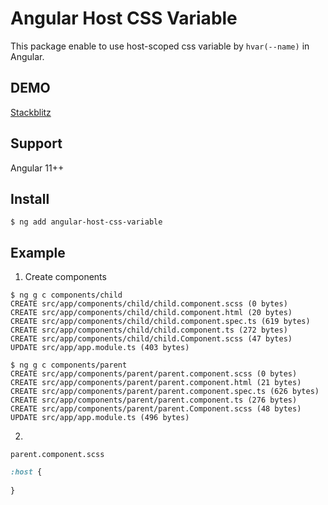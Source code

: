 # Angular Host CSS Variable
This package enable to use host-scoped css variable by `hvar(--name)` in Angular.

## DEMO
[Stackblitz](https://stackblitz.com/edit/angular-host-css-variable-demo?file=src/app/app.component.scss)

## Support
Angular 11++

## Install
```
$ ng add angular-host-css-variable
```

## Example
1. Create components

```shell
$ ng g c components/child
CREATE src/app/components/child/child.component.scss (0 bytes)
CREATE src/app/components/child/child.component.html (20 bytes)
CREATE src/app/components/child/child.component.spec.ts (619 bytes)
CREATE src/app/components/child/child.component.ts (272 bytes)
CREATE src/app/components/child/child.Component.scss (47 bytes)
UPDATE src/app/app.module.ts (403 bytes)

$ ng g c components/parent
CREATE src/app/components/parent/parent.component.scss (0 bytes)
CREATE src/app/components/parent/parent.component.html (21 bytes)
CREATE src/app/components/parent/parent.component.spec.ts (626 bytes)
CREATE src/app/components/parent/parent.component.ts (276 bytes)
CREATE src/app/components/parent/parent.Component.scss (48 bytes)
UPDATE src/app/app.module.ts (496 bytes)

```

2. 

`parent.component.scss`

```parent.component.scss
:host {
  
}
```

